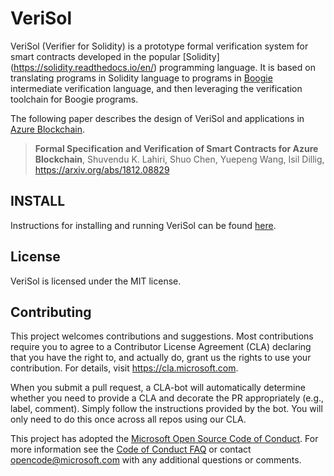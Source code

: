 
# VeriSol

VeriSol (Verifier for Solidity) is a prototype formal verification system for smart contracts developed
in the popular [Solidity] (https://solidity.readthedocs.io/en/) programming language. It is based on translating
programs in Solidity language to programs in [Boogie](https://github.com/boogie-org/boogie) intermediate 
verification language, and then leveraging the verification toolchain for Boogie programs. 

The following paper describes the design of VeriSol and applications in [Azure Blockchain](https://azure.microsoft.com/en-us/solutions/blockchain/).

> __Formal Specification and Verification of Smart Contracts for Azure Blockchain__, Shuvendu K. Lahiri, Shuo Chen, Yuepeng Wang, Isil Dillig, https://arxiv.org/abs/1812.08829

## INSTALL

Instructions for installing and running VeriSol can be found [here](https://github.com/Microsoft/verisol/blob/master/INSTALL.md
).

## License
VeriSol is licensed under the MIT license. 

## Contributing

This project welcomes contributions and suggestions.  Most contributions require you to agree to a
Contributor License Agreement (CLA) declaring that you have the right to, and actually do, grant us
the rights to use your contribution. For details, visit https://cla.microsoft.com.

When you submit a pull request, a CLA-bot will automatically determine whether you need to provide
a CLA and decorate the PR appropriately (e.g., label, comment). Simply follow the instructions
provided by the bot. You will only need to do this once across all repos using our CLA.

This project has adopted the [Microsoft Open Source Code of Conduct](https://opensource.microsoft.com/codeofconduct/).
For more information see the [Code of Conduct FAQ](https://opensource.microsoft.com/codeofconduct/faq/) or
contact [opencode@microsoft.com](mailto:opencode@microsoft.com) with any additional questions or comments.
